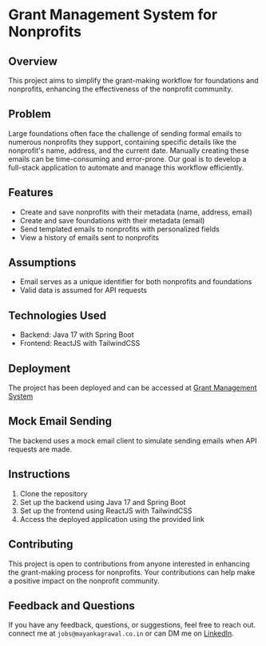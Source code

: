 # Grant Management System for Nonprofits

## Overview
This project aims to simplify the grant-making workflow for foundations and nonprofits, enhancing the effectiveness of the nonprofit community.

## Problem
Large foundations often face the challenge of sending formal emails to numerous nonprofits they support, containing specific details like the nonprofit's name, address, and the current date. Manually creating these emails can be time-consuming and error-prone. Our goal is to develop a full-stack application to automate and manage this workflow efficiently.

## Features
- Create and save nonprofits with their metadata (name, address, email)
- Create and save foundations with their metadata (email)
- Send templated emails to nonprofits with personalized fields
- View a history of emails sent to nonprofits

## Assumptions
- Email serves as a unique identifier for both nonprofits and foundations
- Valid data is assumed for API requests

## Technologies Used
- Backend: Java 17 with Spring Boot
- Frontend: ReactJS with TailwindCSS

## Deployment
The project has been deployed and can be accessed at [Grant Management System](https://ngo-admin.demo.mayankagrawal.co.in/foundations)

## Mock Email Sending
The backend uses a mock email client to simulate sending emails when API requests are made.

## Instructions
1. Clone the repository
2. Set up the backend using Java 17 and Spring Boot
3. Set up the frontend using ReactJS with TailwindCSS
4. Access the deployed application using the provided link

## Contributing
This project is open to contributions from anyone interested in enhancing the grant-making process for nonprofits. Your contributions can help make a positive impact on the nonprofit community.

## Feedback and Questions
If you have any feedback, questions, or suggestions, feel free to reach out.
connect me at `jobs@mayankagrawal.co.in` or can DM me on [LinkedIn](https://www.linkedin.com/in/mayank-agrawal-59192940/).
